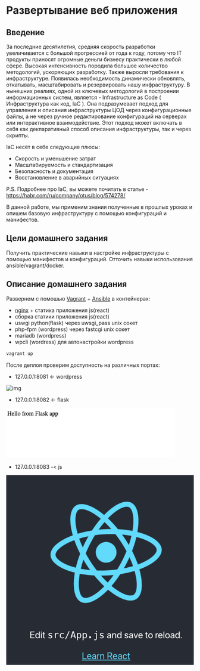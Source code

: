 # Развертывание веб приложения

## Введение

За последние десятилетия, средняя скорость разработки увеличивается с большой прогрессией от года к году, потому что IT продукты приносят огромные деньги бизнесу практически в любой сфере. Высокая интенсивность породила большое количество методологий, ускоряющих разработку. Также выросли требования к инфраструктуре. Появилась необходимость динамически обновлять, откатывать, масштабировать и резервировать нашу инфраструктуру. В нынешних реалиях, одной из ключевых методологий в построении информационных систем, является - Infrastructure as Code ( Инфраструктура как код, IaC ). Она подразумевает подход для управления и описания инфраструктуры ЦОД через конфигурационные файлы, а не через ручное редактирование конфигураций на серверах или интерактивное взаимодействие. Этот подход может включать в себя как декларативный способ описания инфраструктуры, так и через скрипты.

IaC несёт в себе следующие плюсы:

- Скорость и уменьшение затрат
- Масштабируемость и стандартизация
- Безопасность и документация
- Восстановление в аварийных ситуациях

P.S. Подробнее про IaC, вы можете почитать в статье - https://habr.com/ru/company/otus/blog/574278/

В данной работе, мы применим знания полученные в прошлых уроках и опишем базовую инфраструктуру с помощью конфигураций и манифестов.

## Цели домашнего задания

Получить практические навыки в настройке инфраструктуры с помощью манифестов и конфигураций. Отточить навыки использования ansible/vagrant/docker.

## Описание домашнего задания

Развернем с помошью [Vagrant](./Vagrantfile) + [Ansible](./prov.yml) в контейнерах:

- [nginx](./project/config/nginx.conf) + статика приложения js(react)
- сборка статики приложения js(react)
- uswgi python(flask) через uwsgi_pass unix сокет
- php-fpm (wordpress) через fastcgi unix сокет
- mariadb (wordpress)
- wpcli (wordress) для автонастройки wordpress

```bash
vagrant up
```

После деплоя проверим доступность на различных портах:

- 127.0.0.1:8081 <- wordpress

![img](./8081.png)

- 127.0.0.1:8082 <- flask

![Alt text](image.png)

- 127.0.0.1:8083 -< js

![Alt text](image-1.png)
